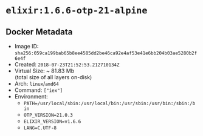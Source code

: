 # `elixir:1.6.6-otp-21-alpine`

## Docker Metadata

- Image ID: `sha256:059ca199bab65b8ee4585dd2be46ca92e4af53e41e6bb204b03ae5280b2f6e4f`
- Created: `2018-07-23T21:52:53.212710134Z`
- Virtual Size: ~ 81.83 Mb  
  (total size of all layers on-disk)
- Arch: `linux`/`amd64`
- Command: `["iex"]`
- Environment:
  - `PATH=/usr/local/sbin:/usr/local/bin:/usr/sbin:/usr/bin:/sbin:/bin`
  - `OTP_VERSION=21.0.3`
  - `ELIXIR_VERSION=v1.6.6`
  - `LANG=C.UTF-8`
